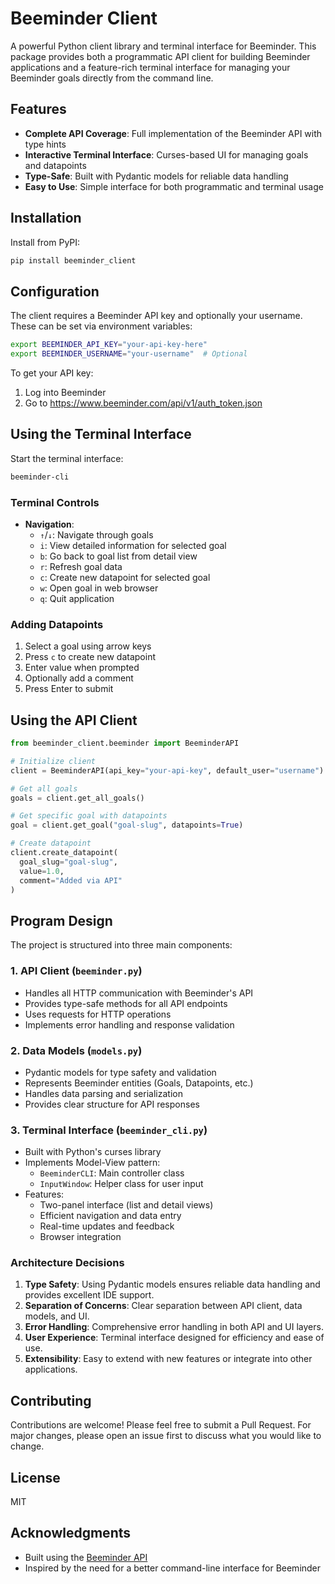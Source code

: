 # Beeminder Client

A powerful Python client library and terminal interface for Beeminder. This package provides both a programmatic API client for building Beeminder applications and a feature-rich terminal interface for managing your Beeminder goals directly from the command line.

## Features

- **Complete API Coverage**: Full implementation of the Beeminder API with type hints
- **Interactive Terminal Interface**: Curses-based UI for managing goals and datapoints
- **Type-Safe**: Built with Pydantic models for reliable data handling
- **Easy to Use**: Simple interface for both programmatic and terminal usage

## Installation

Install from PyPI:

```bash
pip install beeminder_client
```

## Configuration

The client requires a Beeminder API key and optionally your username. These can be set via environment variables:

```bash
export BEEMINDER_API_KEY="your-api-key-here"
export BEEMINDER_USERNAME="your-username"  # Optional
```

To get your API key:
1. Log into Beeminder
2. Go to https://www.beeminder.com/api/v1/auth_token.json

## Using the Terminal Interface

Start the terminal interface:

```bash
beeminder-cli
```

### Terminal Controls

- **Navigation**:
  - `↑`/`↓`: Navigate through goals
  - `i`: View detailed information for selected goal
  - `b`: Go back to goal list from detail view
  - `r`: Refresh goal data
  - `c`: Create new datapoint for selected goal
  - `w`: Open goal in web browser
  - `q`: Quit application

### Adding Datapoints

1. Select a goal using arrow keys
2. Press `c` to create new datapoint
3. Enter value when prompted
4. Optionally add a comment
5. Press Enter to submit

## Using the API Client

```python
from beeminder_client.beeminder import BeeminderAPI

# Initialize client
client = BeeminderAPI(api_key="your-api-key", default_user="username")

# Get all goals
goals = client.get_all_goals()

# Get specific goal with datapoints
goal = client.get_goal("goal-slug", datapoints=True)

# Create datapoint
client.create_datapoint(
  goal_slug="goal-slug",
  value=1.0,
  comment="Added via API"
)
```

## Program Design

The project is structured into three main components:

### 1. API Client (`beeminder.py`)
- Handles all HTTP communication with Beeminder's API
- Provides type-safe methods for all API endpoints
- Uses requests for HTTP operations
- Implements error handling and response validation

### 2. Data Models (`models.py`)
- Pydantic models for type safety and validation
- Represents Beeminder entities (Goals, Datapoints, etc.)
- Handles data parsing and serialization
- Provides clear structure for API responses

### 3. Terminal Interface (`beeminder_cli.py`)
- Built with Python's curses library
- Implements Model-View pattern:
  - `BeeminderCLI`: Main controller class
  - `InputWindow`: Helper class for user input
- Features:
  - Two-panel interface (list and detail views)
  - Efficient navigation and data entry
  - Real-time updates and feedback
  - Browser integration

### Architecture Decisions

1. **Type Safety**: Using Pydantic models ensures reliable data handling and provides excellent IDE support.
2. **Separation of Concerns**: Clear separation between API client, data models, and UI.
3. **Error Handling**: Comprehensive error handling in both API and UI layers.
4. **User Experience**: Terminal interface designed for efficiency and ease of use.
5. **Extensibility**: Easy to extend with new features or integrate into other applications.

## Contributing

Contributions are welcome! Please feel free to submit a Pull Request. For major changes, please open an issue first to discuss what you would like to change.

## License

MIT

## Acknowledgments

- Built using the [Beeminder API](https://api.beeminder.com/)
- Inspired by the need for a better command-line interface for Beeminder
